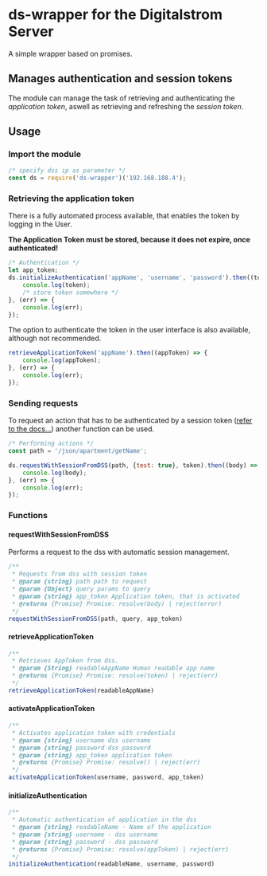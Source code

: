 # ds-wrapper for the Digitalstrom Server

A simple wrapper based on promises.

## Manages authentication and session tokens

The module can manage the task of retrieving and authenticating the *application token*, aswell as retrieving and refreshing the *session token*.

## Usage

### Import the module
```js
/* specify dss ip as parameter */
const ds = require('ds-wrapper')('192.168.188.4');
```

### Retrieving the application token

There is a fully automated process available, that enables the token by logging in the User.

**The Application Token must be stored, because it does not expire, once authenticated!**

```js
/* Authentication */
let app_token;
ds.initializeAuthentication('appName', 'username', 'password').then((token) => {
    console.log(token);
    /* store token somewhere */
}, (err) => {
    console.log(err);
});
```

The option to authenticate the token in the user interface is also available, although not recommended.

```js
retrieveApplicationToken('appName').then((appToken) => {
    console.log(appToken);
}, (err) => {
    console.log(err);
});
```

### Sending requests

To request an action that has to be authenticated by a session token ([refer to the docs...](http://developer.digitalstrom.org/Architecture/dss-json.pdf)) another function can be used.

```js
/* Performing actions */
const path = '/json/apartment/getName';

ds.requestWithSessionFromDSS(path, {test: true}, token).then((body) => {
    console.log(body);
}, (err) => {
    console.log(err);
});
```

### Functions

#### requestWithSessionFromDSS

Performs a request to the dss with automatic session management.

```js
/**
 * Requests from dss with session token
 * @param {string} path path to request
 * @param {Object} query params to query
 * @param {string} app_token Application token, that is activated
 * @returns {Promise} Promise: resolve(body) | reject(error)
 */
requestWithSessionFromDSS(path, query, app_token)
```

#### retrieveApplicationToken

```js
/**
 * Retrieves AppToken from dss.
 * @param {String} readableAppName Human readable app name
 * @returns {Promise} Promise: resolve(token) | reject(err)
 */
retrieveApplicationToken(readableAppName)
```

#### activateApplicationToken

```js
/**
 * Activates application token with credentials
 * @param {string} username dss username
 * @param {string} password dss password
 * @param {string} app_token application token
 * @returns {Promise} Promise: resolve() | reject(err)
 */
activateApplicationToken(username, password, app_token)
```

#### initializeAuthentication

```js
/**
 * Automatic authentication of application in the dss
 * @param {string} readableName - Name of the application
 * @param {string} username - dss username
 * @param {string} password - dss password
 * @returns {Promise} Promise: resolve(appToken) | reject(err)
 */
initializeAuthentication(readableName, username, password)
```
